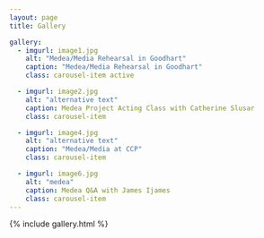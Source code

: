 ```yaml
---
layout: page
title: Gallery

gallery:
  - imgurl: image1.jpg
    alt: "Medea/Media Rehearsal in Goodhart"
    caption: "Medea/Media Rehearsal in Goodhart"
    class: carousel-item active

  - imgurl: image2.jpg
    alt: "alternative text"
    caption: Medea Project Acting Class with Catherine Slusar
    class: carousel-item

  - imgurl: image4.jpg
    alt: "alternative text"
    caption: "Medea/Media at CCP"
    class: carousel-item

  - imgurl: image6.jpg
    alt: "medea"
    caption: Medea Q&A with James Ijames
    class: carousel-item
---
```


{% include gallery.html %}
